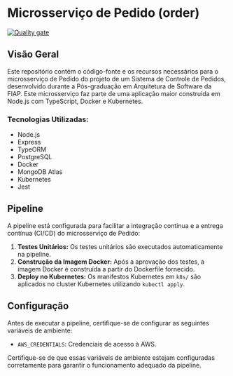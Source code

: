 # Microsserviço de Pedido (order)

[![Quality gate](https://sonarcloud.io/api/project_badges/quality_gate?project=PosTech-SOAT_Order)](https://sonarcloud.io/summary/new_code?id=PosTech-SOAT_Order)

## Visão Geral

Este repositório contém o código-fonte e os recursos necessários para o microsserviço de Pedido do projeto de um Sistema de Controle de Pedidos, desenvolvido durante a Pós-graduação em Arquitetura de Software da FIAP. Este microsserviço faz parte de uma aplicação maior construída em Node.js com TypeScript, Docker e Kubernetes.

### Tecnologias Utilizadas:
- Node.js
- Express
- TypeORM
- PostgreSQL
- Docker
- MongoDB Atlas
- Kubernetes
- Jest

## Pipeline

A pipeline está configurada para facilitar a integração contínua e a entrega contínua (CI/CD) do microsserviço de Pedido:

1. **Testes Unitários:** Os testes unitários são executados automaticamente na pipeline.
2. **Construção da Imagem Docker:** Após a aprovação dos testes, a imagem Docker é construída a partir do Dockerfile fornecido.
3. **Deploy no Kubernetes:** Os manifestos Kubernetes em `k8s/` são aplicados no cluster Kubernetes utilizando `kubectl apply`.

## Configuração

Antes de executar a pipeline, certifique-se de configurar as seguintes variáveis de ambiente:

- `AWS_CREDENTIALS`: Credenciais de acesso à AWS.


Certifique-se de que essas variáveis de ambiente estejam configuradas corretamente para garantir o funcionamento adequado da pipeline.
